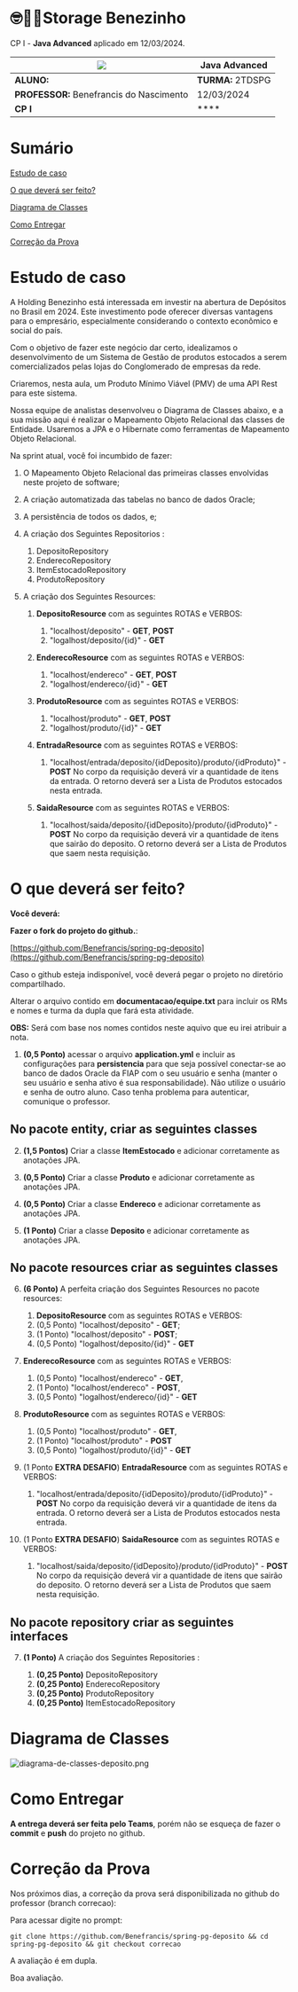 # 🤓👍🏾Storage Benezinho 

CP I - **Java Advanced** aplicado em 12/03/2024.


| ![](documentacao/fiap.jpg)               | **Java Advanced** |
|------------------------------------------|-------------------|
| **ALUNO:**                               | **TURMA:** 2TDSPG |
| **PROFESSOR:** Benefrancis do Nascimento | 12/03/2024        |
| **CP I**                      | ****              |

# Sumário


[Estudo de caso ](#_Estudo_de_caso)

[O que deverá ser feito? ](#_O_que_devera_ser_feito)

[Diagrama de Classes ](#_Diagrama_de_Classes)

[Como Entregar ](#_Entrega)

[Correção da Prova ](#_Correcao)

<a id="_Estudo_de_caso"></a>

# Estudo de caso


A Holding Benezinho está interessada em investir na abertura de Depósitos no Brasil em 2024. Este investimento pode oferecer diversas vantagens para o empresário, especialmente considerando o contexto econômico e social do país.  
 

 

Com o objetivo de fazer este negócio dar certo, idealizamos o desenvolvimento de um Sistema de Gestão de produtos estocados a serem comercializados pelas lojas do Conglomerado de empresas da rede.

Criaremos, nesta aula, um Produto Mínimo Viável (PMV) de uma API Rest para este sistema.



Nossa equipe de analistas desenvolveu o Diagrama de Classes abaixo, e a sua missão aqui é realizar o Mapeamento Objeto Relacional das classes de Entidade. Usaremos a JPA e o Hibernate como ferramentas de Mapeamento Objeto Relacional.

Na sprint atual, você foi incumbido de fazer:

1. O Mapeamento Objeto Relacional das primeiras classes envolvidas neste projeto de software;

2. A criação automatizada das tabelas no banco de dados Oracle;

3. A persistência de todos os dados, e;

4. A criação dos Seguintes Repositorios :

   1. DepositoRepository
   2. EnderecoRepository
   3. ItemEstocadoRepository
   4. ProdutoRepository

5. A criação dos Seguintes Resources:

   1. **DepositoResource** com as seguintes ROTAS e VERBOS:
      1. "localhost/deposito" - **GET**, **POST**
      2. "logalhost/deposito/{id}" - **GET**
    

   2. **EnderecoResource** com as seguintes ROTAS e VERBOS:
      1. "localhost/endereco" - **GET**, **POST**
      2. "logalhost/endereco/{id}" - **GET**
      
   3. **ProdutoResource** com as seguintes ROTAS e VERBOS:
      1. "localhost/produto" - **GET**, **POST**
      2. "logalhost/produto/{id}" - **GET**
      
      
   4. **EntradaResource** com as seguintes ROTAS e VERBOS:
      1. "localhost/entrada/deposito/{idDeposito}/produto/{idProduto}" - **POST** 
         No corpo da requisição deverá vir a quantidade de itens da entrada.
         O retorno deverá ser a Lista de Produtos estocados nesta entrada.

   5. **SaidaResource** com as seguintes ROTAS e VERBOS:
      1. "localhost/saida/deposito/{idDeposito}/produto/{idProduto}" - **POST**
         No corpo da requisição deverá vir a quantidade de itens que sairão do deposito.
         O retorno deverá ser a Lista de Produtos que saem nesta requisição.

<a id="_O_que_devera_ser_feito"></a>

# O que deverá ser feito?


**Você deverá:**

**Fazer o fork do projeto do github.**:

[https://github.com/Benefrancis/spring-pg-deposito](https://github.com/Benefrancis/spring-pg-deposito)

Caso o github esteja indisponível, você deverá pegar o projeto no diretório compartilhado.

Alterar o arquivo contido em  **documentacao/equipe.txt** para incluir os RMs e nomes e turma da dupla que fará esta atividade.

**OBS:** Será com base nos nomes contidos neste aquivo que eu irei atribuir a nota.

1. **(0,5 Ponto)** acessar o arquivo **application.yml** e incluir as configurações para **persistencia** para que seja possível conectar-se ao banco de dados Oracle da FIAP com o seu usuário e senha (manter o seu usuário e senha ativo é sua responsabilidade). Não utilize o usuário e senha de outro aluno. Caso tenha problema para autenticar, comunique o professor.

## No pacote entity, criar as seguintes classes

2. **(1,5 Pontos)** Criar a classe **ItemEstocado** e adicionar corretamente as anotações JPA.

3. **(0,5 Ponto)** Criar a classe **Produto** e adicionar corretamente as anotações JPA.

4. **(0,5 Ponto)** Criar a classe **Endereco** e adicionar corretamente as anotações JPA.

5. **(1 Ponto)** Criar a classe **Deposito** e adicionar corretamente as anotações JPA.


## No pacote resources criar as seguintes classes

6. **(6 Ponto)**  A perfeita criação dos Seguintes Resources no pacote resources:

   1. **DepositoResource** com as seguintes ROTAS e VERBOS:
   1. (0,5 Ponto) "localhost/deposito" - **GET**;
   2. (1 Ponto)   "localhost/deposito" - **POST**;
   3. (0,5 Ponto) "logalhost/deposito/{id}" - **GET**


2. **EnderecoResource** com as seguintes ROTAS e VERBOS:
   1. (0,5 Ponto) "localhost/endereco" - **GET**, 
   2. (1 Ponto)   "localhost/endereco" - **POST**,
   3. (0,5 Ponto) "logalhost/endereco/{id}" - **GET**

3. **ProdutoResource** com as seguintes ROTAS e VERBOS:
   1. (0,5 Ponto) "localhost/produto" - **GET**,
   2. (1 Ponto)   "localhost/produto" - **POST**
   3. (0,5 Ponto) "logalhost/produto/{id}" - **GET**


4. (1 Ponto **EXTRA DESAFIO**) **EntradaResource** com as seguintes ROTAS e VERBOS:
   1. "localhost/entrada/deposito/{idDeposito}/produto/{idProduto}" - **POST**
      No corpo da requisição deverá vir a quantidade de itens da entrada.
      O retorno deverá ser a Lista de Produtos estocados nesta entrada.

5. (1 Ponto **EXTRA DESAFIO**) **SaidaResource** com as seguintes ROTAS e VERBOS:
   1. "localhost/saida/deposito/{idDeposito}/produto/{idProduto}" - **POST**
      No corpo da requisição deverá vir a quantidade de itens que sairão do deposito.
      O retorno deverá ser a Lista de Produtos que saem nesta requisição.


## No pacote repository criar as seguintes interfaces

7. **(1 Ponto)** A criação dos Seguintes Repositories :

   1. **(0,25 Ponto)** DepositoRepository
   2. **(0,25 Ponto)** EnderecoRepository
   3. **(0,25 Ponto)** ProdutoRepository
   4. **(0,25 Ponto)** ItemEstocadoRepository


<a id="_Diagrama_de_Classes"></a>

# Diagrama de Classes

![diagrama-de-classes-deposito.png](documentacao%2Fdiagrama-de-classes-deposito.png)

<a id="_Entrega"></a>

# Como Entregar

**A entrega deverá ser feita pelo Teams**, porém não se esqueça de fazer o **commit** e **push** do projeto no github.


<a id="_Correcao"></a>

# Correção da Prova

Nos próximos dias, a correção da prova será disponibilizada no github do professor (branch correcao):

Para acessar digite no prompt:

```shell
git clone https://github.com/Benefrancis/spring-pg-deposito && cd spring-pg-deposito && git checkout correcao
```


A avaliação é em dupla.


Boa avaliação.
